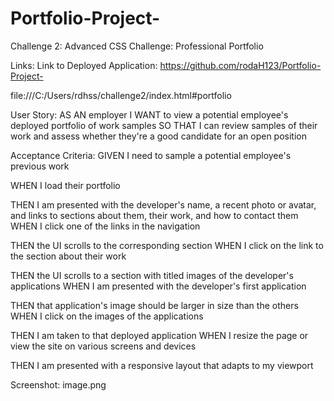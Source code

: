 # Portfolio-Project-
Challenge 2: Advanced CSS Challenge: Professional Portfolio

Links:
Link to Deployed Application:
https://github.com/rodaH123/Portfolio-Project-

file:///C:/Users/rdhss/challenge2/index.html#portfolio


User Story:
AS AN employer I WANT to view a potential employee's deployed portfolio of work samples SO THAT I can review samples of their work and assess whether they're a good candidate for an open position


Acceptance Criteria:
GIVEN I need to sample a potential employee's previous work

WHEN I load their portfolio

THEN I am presented with the developer's name, a recent photo or avatar, and links to sections about them, their work, and how to contact them
WHEN I click one of the links in the navigation

THEN the UI scrolls to the corresponding section
WHEN I click on the link to the section about their work

THEN the UI scrolls to a section with titled images of the developer's applications
WHEN I am presented with the developer's first application

THEN that application's image should be larger in size than the others
WHEN I click on the images of the applications

THEN I am taken to that deployed application
WHEN I resize the page or view the site on various screens and devices

THEN I am presented with a responsive layout that adapts to my viewport

Screenshot:
image.png
